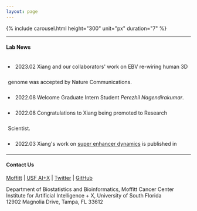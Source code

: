 ```yaml
---
layout: page
---
```


{% include carousel.html height="300" unit="px" duration="7" %}

---

#### Lab News

<div
style="height:240px;line-height:3em;overflow:scroll;padding:5px;"> 

<li>2023.02 Xiang and our collaborators' work on EBV re-wiring human
3D genome was accepted by Nature Communications.</li>
<li>2022.08 Welcome Graduate Intern Student <em>Perezhil
Nagendirakumar</em>.</li>
<li>2022.08 Congratulations to Xiang being promoted to Research
Scientist</em>.</li>
<li>2022.03 Xiang's work on <a
href="https://doi.org/10.1093/nar/gkac141">super enhancer dynamics</a>
	   is published in <em>Nucleic Acids Research</em>.</li>
<li>2021.12 Welcome Data Analyst <em>Yi-Han Tang</em>.</li>
<li>2021.10 Our paper on <a
href="https://doi.org/10.1093/nargab/lqab098">ChIP-seq site-specific
variability</a> is published in <em>NAR Genomics and
Bioinformatics</em>.</li>
<li>2020.12 Welcome Postdoc Fellow <em>Xiang Liu</em>.</li>
<li>2020.12 Great collaborative work on <a
href="https://doi.org/10.1038/s41467-020-20136-w">enhancer connectome
in PEL cancers</a> is published in <em>Nature Communications</em>.</li>
<li>2020.04 Great collaborative work on <a
href="https://doi.org/10.1016/j.molcel.2020.03.025">MYC's roles in EBV
lytic switch</a> is published in <em>Molecular Cell</em>.</li>
<li>2019.06 Collaborative work on  <a
href="https://doi.org/10.1128/JVI.00226-19">gene expression profiles
under EBV infection</a> is published in <em>Journal of Virology</em>.</li>

</div>

---

#### Contact Us

<!-- {% include JB/setup %} -->
[Moffitt](https://moffitt.org/research-science/researchers/mingxiang-teng) |
[USF AI+X](https://aix.eng.usf.edu/members.html) |
[Twitter](https://twitter.com/mingxiangteng) |
[GitHub](https://github.com/tenglab)<br>

Department of Biostatistics and Bioinformatics, Moffitt Cancer Center <br>
Institute for Artificial Intelligence + X, University of South Florida <br>
12902 Magnolia Drive, Tampa, FL 33612 <br>
